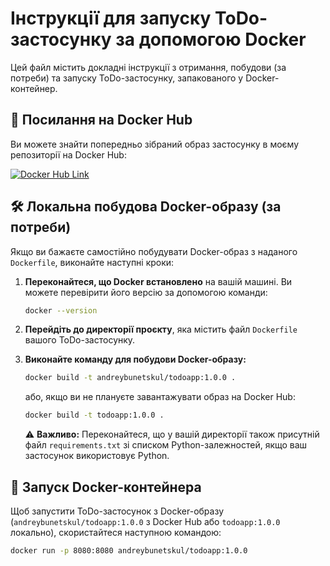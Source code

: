 # Інструкції для запуску ToDo-застосунку за допомогою Docker

Цей файл містить докладні інструкції з отримання, побудови (за потреби) та запуску ToDo-застосунку, запакованого у Docker-контейнер.

## 🐳 Посилання на Docker Hub

Ви можете знайти попередньо зібраний образ застосунку в моєму репозиторії на Docker Hub:

[![Docker Hub Link](https://img.shields.io/badge/Docker%20Hub-andreybunetskul%2Ftodoapp-blue?logo=docker)](https://hub.docker.com/r/andreybunetskul/todoapp)

## 🛠️ Локальна побудова Docker-образу (за потреби)

Якщо ви бажаєте самостійно побудувати Docker-образ з наданого `Dockerfile`, виконайте наступні кроки:

1.  **Переконайтеся, що Docker встановлено** на вашій машині. Ви можете перевірити його версію за допомогою команди:

    ```bash
    docker --version
    ```

2.  **Перейдіть до директорії проєкту**, яка містить файл `Dockerfile` вашого ToDo-застосунку.

3.  **Виконайте команду для побудови Docker-образу:**

    ```bash
    docker build -t andreybunetskul/todoapp:1.0.0 .
    ```

    або, якщо ви не плануєте завантажувати образ на Docker Hub:

    ```bash
    docker build -t todoapp:1.0.0 .
    ```

    ⚠️ **Важливо:** Переконайтеся, що у вашій директорії також присутній файл `requirements.txt` зі списком Python-залежностей, якщо ваш застосунок використовує Python.

## 🚀 Запуск Docker-контейнера

Щоб запустити ToDo-застосунок з Docker-образу (`andreybunetskul/todoapp:1.0.0` з Docker Hub або `todoapp:1.0.0` локально), скористайтеся наступною командою:

```bash
docker run -p 8080:8080 andreybunetskul/todoapp:1.0.0

